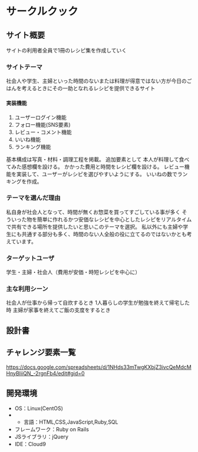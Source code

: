 # サークルクック

## サイト概要

サイトの利用者全員で1冊のレシピ集を作成していく

### サイトテーマ

社会人や学生、主婦といった時間のないまたは料理が得意ではない方が今日のごはんを考えるときにその一助となれるレシピを提供できるサイト

#### 実装機能
1. ユーザーログイン機能
2. フォロー機能(SNS要素)
3. レビュー・コメント機能
4. いいね機能
5. ランキング機能

基本構成は写真・材料・調理工程を掲載。
追加要素として
本人が料理して食べてみた感想欄を設ける。
かかった費用と時間をレシピ欄を設ける。
レビュー機能を実装して、ユーザーがレシピを選びやすいようにする。
いいねの数でランキングを作成。


### テーマを選んだ理由

私自身が社会人となって、時間が無くお惣菜を買ってすごしている事が多く
そういった物を簡単に作れるかつ安価なレシピを中心としたレシピをリアルタイムで共有できる場所を提供したいと思いこのテーマを選択。
私以外にも主婦や学生にも共通する部分も多く、時間のない人全般の役に立てるのではないかとも考えています。

### ターゲットユーザ

学生・主婦・社会人（費用が安価・時短レシピを中心に）

### 主な利用シーン

社会人が仕事から帰って自炊するとき
1人暮らしの学生が勉強を終えて帰宅した時
主婦が家事を終えてご飯の支度をするとき

## 設計書

## チャレンジ要素一覧

<https://docs.google.com/spreadsheets/d/1NHds33mTwgKXbjZ3ivcQeMdcMHnyBliiQN_-2rgnFb4/edit#gid=0>

## 開発環境

- OS：Linux(CentOS)
- - 言語：HTML,CSS,JavaScript,Ruby,SQL
- フレームワーク：Ruby on Rails
- JSライブラリ：jQuery
- IDE：Cloud9
